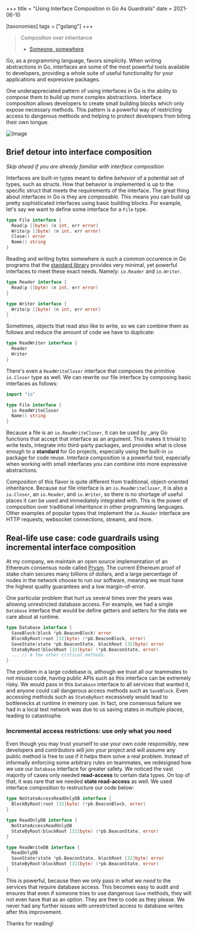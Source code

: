 +++
title =  "Using Interface Composition in Go As Guardrails"
date = 2021-06-10

[taxonomies]
tags = ["golang"]
+++

> Composition over inheritance
> - [Someone, somewhere](https://en.wikipedia.org/wiki/Composition_over_inheritance)

Go, as a programming language, favors simplicity. When writing abstractions in Go, interfaces are some of the most powerful tools available to developers, providing a whole suite of useful functionality for your applications and expressive packages.

<!-- more -->

One underappreciated pattern of using interfaces in Go is the ability to _compose_ them to build up more complex abstractions. Interface composition allows developers to create small building blocks which only expose necessary methods. This pattern is a powerful way of restricting access to dangerous methods and helping to protect developers from biting their own tongue.

![Image](https://i.imgur.com/ljUXRUz.png)

## Brief detour into interface composition

_Skip ahead if you are already familiar with interface composition_

Interfaces are built-in types meant to define _behavior_ of a potential set of types, such as structs. How that behavior is implemented is up to the specific struct that meets the requirements of the interface. The great thing about interfaces in Go is they are _composable_. This means you can build up pretty sophisticated interfaces using basic building blocks. For example, let's say we want to define some interface for a `File` type.

```go
type File interface {
  Read(p []byte) (n int, err error)
  Write(p []byte) (n int, err error)
  Close() error
  Name() string
}
```

Reading and writing bytes somewhere is such a common occurence in Go programs that the [standard library](https://golang.org/pkg/io/#Reader) provides very minimal, yet powerful interfaces to meet these exact needs. Namely: `io.Reader` and `io.Writer`.

```go
type Reader interface {
  Read(p []byte) (n int, err error)
}

type Writer interface {
  Write(p []byte) (n int, err error)
}
```

Sometimes, objects that read also like to write, so we can combine them as follows and reduce the amount of code we have to duplicate:

```go
type ReadWriter interface {
  Reader
  Writer
}
```

There's even a `ReadWriteCloser` interface that composes the primitive `io.Closer` type as well. We can rewrite our file interface by composing basic interfaces as follows:

```go
import "io"

type File interface {
  io.ReadWriteCloser
  Name() string
}
```

Because a file is an `io.ReadWriteCloser`, it can be used by _any Go functions that accept that interface as an argument. This makes it trivial to write tests, integrate into third-party packages, and provides what is close enough to a **standard** for Go projects, especially using the built-in `io` package for code reuse. Interface composition is a powerful tool, especially when working with small interfaces you can combine into more expressive abstractions.

Composition of this flavor is quite different from traditional, object-oriented inheritance. Because our file interface is an `io.ReadWriteCloser`, it is also a `io.Closer`, an `io.Reader`, and `io.Writer`, so there is no shortage of useful places it can be used and immediately integrated with. This is the power of composition over traditional inheritance in other programming languages. Other examples of popular types that implement the `io.Reader` interface are HTTP requests, websocket connections, streams, and more.

## Real-life use case: code guardrails using incremental interface composition

At my company, we maintain an open source implementation of an Ethereum consensus node called [Prysm](https://github.com/prysmaticlabs/prysm). The current Ethereum proof of stake chain secures many billions of dollars, and a large percentage of nodes in the network choose to run our software, meaning we must have the highest quality guarantees and a low margin-of-error.

One particular problem that hurt us several times over the years was allowing unrestricted database access. For example, we had a single `Database` interface that would be define getters and setters for the data we care about at runtime.

```go
type Database interface {
  SaveBlock(block *pb.BeaconBlock) error
  BlockByRoot(root [32]byte) (*pb.BeaconBlock, error)
  SaveState(state *pb.BeaconState, blockRoot [32]byte) error
  StateByRoot(blockRoot [32]byte) (*pb.BeaconState, error)
  ... // A few other critical methods.
}
```

The problem in a large codebase is, although we trust all our teammates to not misuse code, having public APIs such as this interface can be extremely risky. We would pass in this `Database` interface to all services that wanted it, and anyone could call dangerous access methods such as `SaveBlock`. Even accessing methods such as `StateByRoot` excessively would lead to bottlenecks at runtime in memory use. In fact, one consensus failure we had in a local test network was due to us saving states in multiple places, leading to catastrophe.

### Incremental access restrictions: use only what you need

Even though you may trust yourself to use your own code responsibly, new developers and contributors will join your project and will assume any public method is free to use if it helps them solve a real problem. Instead of informally enforcing some arbitrary rules on teammates, we redesigned how we use our `Database` interface for greater safety. We noticed the vast majority of cases only needed **read-access** to certain data types. On top of that, it was rare that we needed **state read-access** as well. We used interface composition to restructure our code below:


```go
type NoStateAccessReadOnlyDB interface {
  BlockByRoot(root [32]byte) (*pb.BeaconBlock, error)
}

type ReadOnlyDB interface {
  NoStateAccessReadOnlyDB
  StateByRoot(blockRoot [32]byte) (*pb.BeaconState, error)
}

type ReadWriteDB interface {
  ReadOnlyDB  
  SaveState(state *pb.BeaconState, blockRoot [32]byte) error
  StateByRoot(blockRoot [32]byte) (*pb.BeaconState, error)
}
```

This is powerful, because then we only pass in _what we need_ to the services that require database access. This becomes easy to audit and ensures that even if someone tries to use dangerous `Save` methods, they will not even have that as an option. They are free to code as they please. We never had any further issues with unrestricted access to database writes after this improvement.

Thanks for reading!
